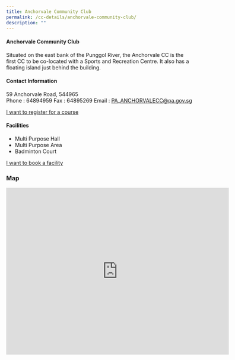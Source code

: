 ```yaml
---
title: Anchorvale Community Club
permalink: /cc-details/anchorvale-community-club/
description: ""
---
```

#### Anchorvale Community Club	

Situated on the east bank of the Punggol River, the Anchorvale CC is the first CC to be co-located with a Sports and Recreation Centre. It also has a floating island just behind the building.



#### Contact Information

59 Anchorvale Road, 544965	
Phone : 64894959
Fax : 	64895269
Email : PA_ANCHORVALECC@pa.gov.sg	

[I want to register for a course](https://www.onepa.gov.sg/)

#### Facilities

* Multi Purpose Hall
* Multi Purpose Area
* Badminton Court		

[I want to book a facility](https://www.onepa.gov.sg/)


### Map

<iframe src="https://www.google.com/maps/embed?pb=!1m18!1m12!1m3!1d3988.6323148956044!2d103.88457351533086!3d1.39706036180969!2m3!1f0!2f0!3f0!3m2!1i1024!2i768!4f13.1!3m3!1m2!1s0x31da16740cfe8e15%3A0x95477b660c89064c!2s59%20Anchorvale%20Rd%2C%20Singapore%20544965!5e0!3m2!1sen!2ssg!4v1656897002291!5m2!1sen!2ssg" width="600" height="450" style="border:0;" allowfullscreen="" loading="lazy" ></iframe>